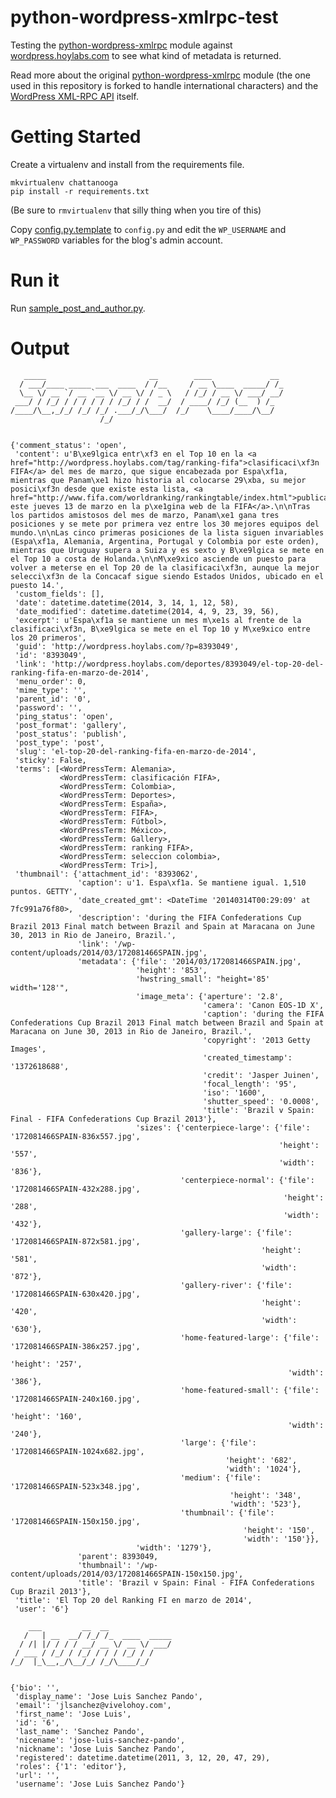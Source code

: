 python-wordpress-xmlrpc-test
============================

Testing the [python-wordpress-xmlrpc](https://github.com/tothebeat/python-wordpress-xmlrpc) module against [wordpress.hoylabs.com](http://wordpress.hoylabs.com) to see what kind of metadata is returned.

Read more about the original [python-wordpress-xmlrpc](http://python-wordpress-xmlrpc.readthedocs.org/en/latest/index.html) module (the one used in this repository is forked to handle international characters) and the [WordPress XML-RPC API](http://codex.wordpress.org/XML-RPC_WordPress_API) itself.

# Getting Started

Create a virtualenv and install from the requirements file.

```
mkvirtualenv chattanooga
pip install -r requirements.txt
```
(Be sure to `rmvirtualenv` that silly thing when you tire of this)

Copy [config.py.template](config.py.template) to ```config.py``` and
edit the ```WP_USERNAME``` and ```WP_PASSWORD``` variables for the
blog's admin account.

# Run it

Run [sample_post_and_author.py](sample_post_and_author.py).

# Output

       _____                       __        ____             __ 
      / ___/____ _____ ___  ____  / /__     / __ \____  _____/ /_
      \__ \/ __ `/ __ `__ \/ __ \/ / _ \   / /_/ / __ \/ ___/ __/
     ___/ / /_/ / / / / / / /_/ / /  __/  / ____/ /_/ (__  ) /_  
    /____/\__,_/_/ /_/ /_/ .___/_/\___/  /_/    \____/____/\__/  
                        /_/                                      


    {'comment_status': 'open',
     'content': u'B\xe9lgica entr\xf3 en el Top 10 en la <a href="http://wordpress.hoylabs.com/tag/ranking-fifa">clasificaci\xf3n FIFA</a> del mes de marzo, que sigue encabezada por Espa\xf1a, mientras que Panam\xe1 hizo historia al colocarse 29\xba, su mejor posici\xf3n desde que existe esta lista, <a href="http://www.fifa.com/worldranking/rankingtable/index.html">publicada este jueves 13 de marzo en la p\xe1gina web de la FIFA</a>.\n\nTras los partidos amistosos del mes de marzo, Panam\xe1 gana tres posiciones y se mete por primera vez entre los 30 mejores equipos del mundo.\n\nLas cinco primeras posiciones de la lista siguen invariables (Espa\xf1a, Alemania, Argentina, Portugal y Colombia por este orden), mientras que Uruguay supera a Suiza y es sexto y B\xe9lgica se mete en el Top 10 a costa de Holanda.\n\nM\xe9xico asciende un puesto para volver a meterse en el Top 20 de la clasificaci\xf3n, aunque la mejor selecci\xf3n de la Concacaf sigue siendo Estados Unidos, ubicado en el puesto 14.',
     'custom_fields': [],
     'date': datetime.datetime(2014, 3, 14, 1, 12, 58),
     'date_modified': datetime.datetime(2014, 4, 9, 23, 39, 56),
     'excerpt': u'Espa\xf1a se mantiene un mes m\xe1s al frente de la clasificaci\xf3n, B\xe9lgica se mete en el Top 10 y M\xe9xico entre los 20 primeros',
     'guid': 'http://wordpress.hoylabs.com/?p=8393049',
     'id': '8393049',
     'link': 'http://wordpress.hoylabs.com/deportes/8393049/el-top-20-del-ranking-fifa-en-marzo-de-2014',
     'menu_order': 0,
     'mime_type': '',
     'parent_id': '0',
     'password': '',
     'ping_status': 'open',
     'post_format': 'gallery',
     'post_status': 'publish',
     'post_type': 'post',
     'slug': 'el-top-20-del-ranking-fifa-en-marzo-de-2014',
     'sticky': False,
     'terms': [<WordPressTerm: Alemania>,
               <WordPressTerm: clasificación FIFA>,
               <WordPressTerm: Colombia>,
               <WordPressTerm: Deportes>,
               <WordPressTerm: España>,
               <WordPressTerm: FIFA>,
               <WordPressTerm: Fútbol>,
               <WordPressTerm: México>,
               <WordPressTerm: Gallery>,
               <WordPressTerm: ranking FIFA>,
               <WordPressTerm: seleccion colombia>,
               <WordPressTerm: Tri>],
     'thumbnail': {'attachment_id': '8393062',
                   'caption': u'1. Espa\xf1a. Se mantiene igual. 1,510 puntos. GETTY',
                   'date_created_gmt': <DateTime '20140314T00:29:09' at 7fc991a76f80>,
                   'description': 'during the FIFA Confederations Cup Brazil 2013 Final match between Brazil and Spain at Maracana on June 30, 2013 in Rio de Janeiro, Brazil.',
                   'link': '/wp-content/uploads/2014/03/172081466SPAIN.jpg',
                   'metadata': {'file': '2014/03/172081466SPAIN.jpg',
                                'height': '853',
                                'hwstring_small': "height='85' width='128'",
                                'image_meta': {'aperture': '2.8',
                                               'camera': 'Canon EOS-1D X',
                                               'caption': 'during the FIFA Confederations Cup Brazil 2013 Final match between Brazil and Spain at Maracana on June 30, 2013 in Rio de Janeiro, Brazil.',
                                               'copyright': '2013 Getty Images',
                                               'created_timestamp': '1372618688',
                                               'credit': 'Jasper Juinen',
                                               'focal_length': '95',
                                               'iso': '1600',
                                               'shutter_speed': '0.0008',
                                               'title': 'Brazil v Spain: Final - FIFA Confederations Cup Brazil 2013'},
                                'sizes': {'centerpiece-large': {'file': '172081466SPAIN-836x557.jpg',
                                                                'height': '557',
                                                                'width': '836'},
                                          'centerpiece-normal': {'file': '172081466SPAIN-432x288.jpg',
                                                                 'height': '288',
                                                                 'width': '432'},
                                          'gallery-large': {'file': '172081466SPAIN-872x581.jpg',
                                                            'height': '581',
                                                            'width': '872'},
                                          'gallery-river': {'file': '172081466SPAIN-630x420.jpg',
                                                            'height': '420',
                                                            'width': '630'},
                                          'home-featured-large': {'file': '172081466SPAIN-386x257.jpg',
                                                                  'height': '257',
                                                                  'width': '386'},
                                          'home-featured-small': {'file': '172081466SPAIN-240x160.jpg',
                                                                  'height': '160',
                                                                  'width': '240'},
                                          'large': {'file': '172081466SPAIN-1024x682.jpg',
                                                    'height': '682',
                                                    'width': '1024'},
                                          'medium': {'file': '172081466SPAIN-523x348.jpg',
                                                     'height': '348',
                                                     'width': '523'},
                                          'thumbnail': {'file': '172081466SPAIN-150x150.jpg',
                                                        'height': '150',
                                                        'width': '150'}},
                                'width': '1279'},
                   'parent': 8393049,
                   'thumbnail': '/wp-content/uploads/2014/03/172081466SPAIN-150x150.jpg',
                   'title': 'Brazil v Spain: Final - FIFA Confederations Cup Brazil 2013'},
     'title': 'El Top 20 del Ranking FI en marzo de 2014',
     'user': '6'}

        ___         __  __              
       /   | __  __/ /_/ /_  ____  _____
      / /| |/ / / / __/ __ \/ __ \/ ___/
     / ___ / /_/ / /_/ / / / /_/ / /    
    /_/  |_\__,_/\__/_/ /_/\____/_/     


    {'bio': '',
     'display_name': 'Jose Luis Sanchez Pando',
     'email': 'jlsanchez@vivelohoy.com',
     'first_name': 'Jose Luis',
     'id': '6',
     'last_name': 'Sanchez Pando',
     'nicename': 'jose-luis-sanchez-pando',
     'nickname': 'Jose Luis Sanchez Pando',
     'registered': datetime.datetime(2011, 3, 12, 20, 47, 29),
     'roles': {'1': 'editor'},
     'url': '',
     'username': 'Jose Luis Sanchez Pando'}
